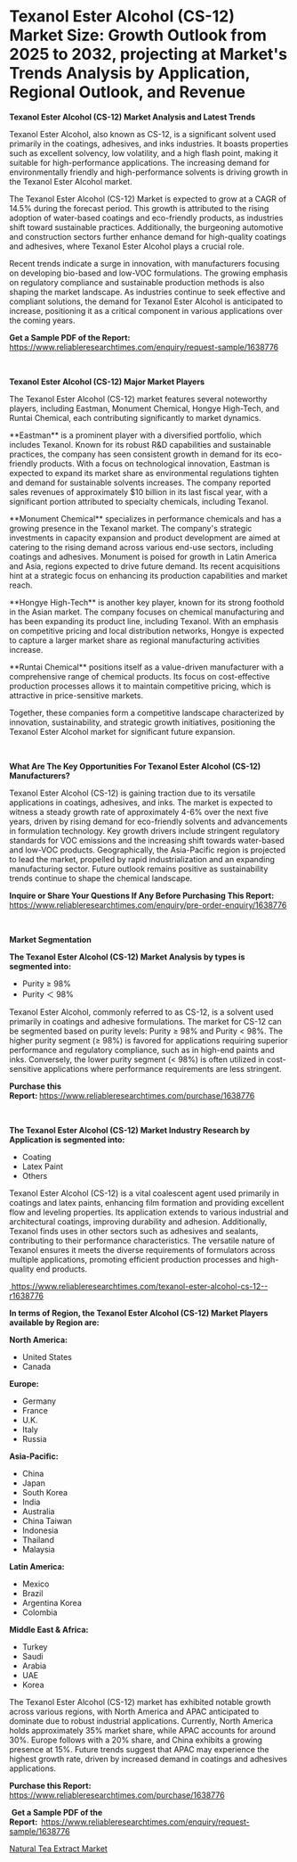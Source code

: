 <p><h1>Texanol Ester Alcohol (CS-12) Market Size: Growth Outlook from 2025 to 2032, projecting at Market's Trends Analysis by Application, Regional Outlook, and Revenue</h1></p><p><strong>Texanol Ester Alcohol (CS-12) Market Analysis and Latest Trends</strong></p>
<p><p>Texanol Ester Alcohol, also known as CS-12, is a significant solvent used primarily in the coatings, adhesives, and inks industries. It boasts properties such as excellent solvency, low volatility, and a high flash point, making it suitable for high-performance applications. The increasing demand for environmentally friendly and high-performance solvents is driving growth in the Texanol Ester Alcohol market.</p><p>The Texanol Ester Alcohol (CS-12) Market is expected to grow at a CAGR of 14.5% during the forecast period. This growth is attributed to the rising adoption of water-based coatings and eco-friendly products, as industries shift toward sustainable practices. Additionally, the burgeoning automotive and construction sectors further enhance demand for high-quality coatings and adhesives, where Texanol Ester Alcohol plays a crucial role. </p><p>Recent trends indicate a surge in innovation, with manufacturers focusing on developing bio-based and low-VOC formulations. The growing emphasis on regulatory compliance and sustainable production methods is also shaping the market landscape. As industries continue to seek effective and compliant solutions, the demand for Texanol Ester Alcohol is anticipated to increase, positioning it as a critical component in various applications over the coming years.</p></p>
<p><strong>Get a Sample PDF of the Report:&nbsp;</strong> <a href="https://www.reliableresearchtimes.com/enquiry/request-sample/1638776?utm_campaign=2627&utm_medium=2&utm_source=Github&utm_content=ia&utm_term=23032025&utm_id=texanol-ester-alcohol-cs-12">https://www.reliableresearchtimes.com/enquiry/request-sample/1638776</a></p>
<p>&nbsp;</p>
<p><strong>Texanol Ester Alcohol (CS-12) Major Market Players</strong></p>
<p><p>The Texanol Ester Alcohol (CS-12) market features several noteworthy players, including Eastman, Monument Chemical, Hongye High-Tech, and Runtai Chemical, each contributing significantly to market dynamics.</p><p>**Eastman** is a prominent player with a diversified portfolio, which includes Texanol. Known for its robust R&D capabilities and sustainable practices, the company has seen consistent growth in demand for its eco-friendly products. With a focus on technological innovation, Eastman is expected to expand its market share as environmental regulations tighten and demand for sustainable solvents increases. The company reported sales revenues of approximately $10 billion in its last fiscal year, with a significant portion attributed to specialty chemicals, including Texanol.</p><p>**Monument Chemical** specializes in performance chemicals and has a growing presence in the Texanol market. The company's strategic investments in capacity expansion and product development are aimed at catering to the rising demand across various end-use sectors, including coatings and adhesives. Monument is poised for growth in Latin America and Asia, regions expected to drive future demand. Its recent acquisitions hint at a strategic focus on enhancing its production capabilities and market reach.</p><p>**Hongye High-Tech** is another key player, known for its strong foothold in the Asian market. The company focuses on chemical manufacturing and has been expanding its product line, including Texanol. With an emphasis on competitive pricing and local distribution networks, Hongye is expected to capture a larger market share as regional manufacturing activities increase.</p><p>**Runtai Chemical** positions itself as a value-driven manufacturer with a comprehensive range of chemical products. Its focus on cost-effective production processes allows it to maintain competitive pricing, which is attractive in price-sensitive markets.</p><p>Together, these companies form a competitive landscape characterized by innovation, sustainability, and strategic growth initiatives, positioning the Texanol Ester Alcohol market for significant future expansion.</p></p>
<p>&nbsp;</p>
<p><strong>What Are The Key Opportunities For Texanol Ester Alcohol (CS-12) Manufacturers?</strong></p>
<p><p>Texanol Ester Alcohol (CS-12) is gaining traction due to its versatile applications in coatings, adhesives, and inks. The market is expected to witness a steady growth rate of approximately 4-6% over the next five years, driven by rising demand for eco-friendly solvents and advancements in formulation technology. Key growth drivers include stringent regulatory standards for VOC emissions and the increasing shift towards water-based and low-VOC products. Geographically, the Asia-Pacific region is projected to lead the market, propelled by rapid industrialization and an expanding manufacturing sector. Future outlook remains positive as sustainability trends continue to shape the chemical landscape.</p></p>
<p><strong>Inquire or Share Your Questions If Any Before Purchasing This Report:</strong> <a href="https://www.reliableresearchtimes.com/enquiry/pre-order-enquiry/1638776?utm_campaign=2627&utm_medium=2&utm_source=Github&utm_content=ia&utm_term=23032025&utm_id=texanol-ester-alcohol-cs-12">https://www.reliableresearchtimes.com/enquiry/pre-order-enquiry/1638776</a></p>
<p>&nbsp;</p>
<p><strong>Market Segmentation</strong></p>
<p><strong>The Texanol Ester Alcohol (CS-12) Market Analysis by types is segmented into:</strong></p>
<p><ul><li>Purity ≥ 98%</li><li>Purity ＜ 98%</li></ul></p>
<p><p>Texanol Ester Alcohol, commonly referred to as CS-12, is a solvent used primarily in coatings and adhesive formulations. The market for CS-12 can be segmented based on purity levels: Purity ≥ 98% and Purity < 98%. The higher purity segment (≥ 98%) is favored for applications requiring superior performance and regulatory compliance, such as in high-end paints and inks. Conversely, the lower purity segment (< 98%) is often utilized in cost-sensitive applications where performance requirements are less stringent.</p></p>
<p><strong>Purchase this Report:&nbsp;</strong><a href="https://www.reliableresearchtimes.com/purchase/1638776?utm_campaign=2627&utm_medium=2&utm_source=Github&utm_content=ia&utm_term=23032025&utm_id=texanol-ester-alcohol-cs-12">https://www.reliableresearchtimes.com/purchase/1638776</a></p>
<p>&nbsp;</p>
<p><strong>The Texanol Ester Alcohol (CS-12) Market Industry Research by Application is segmented into:</strong></p>
<p><ul><li>Coating</li><li>Latex Paint</li><li>Others</li></ul></p>
<p><p>Texanol Ester Alcohol (CS-12) is a vital coalescent agent used primarily in coatings and latex paints, enhancing film formation and providing excellent flow and leveling properties. Its application extends to various industrial and architectural coatings, improving durability and adhesion. Additionally, Texanol finds uses in other sectors such as adhesives and sealants, contributing to their performance characteristics. The versatile nature of Texanol ensures it meets the diverse requirements of formulators across multiple applications, promoting efficient production processes and high-quality end products.</p></p>
<p><a href="https://www.reliableresearchtimes.com/texanol-ester-alcohol-cs-12--r1638776?utm_campaign=2627&utm_medium=2&utm_source=Github&utm_content=ia&utm_term=23032025&utm_id=texanol-ester-alcohol-cs-12">&nbsp;https://www.reliableresearchtimes.com/texanol-ester-alcohol-cs-12--r1638776</a></p>
<p><strong>In terms of Region, the Texanol Ester Alcohol (CS-12) Market Players available by Region are:</strong></p>
<p>
    <p> <strong> North America: </strong>
        <ul>
            <li>United States</li>
            <li>Canada</li>
        </ul>
        </p> 
    <p> <strong> Europe: </strong>
        <ul>
            <li>Germany</li>
            <li>France</li>
            <li>U.K.</li>
            <li>Italy</li>
            <li>Russia</li>
        </ul>
        </p> 
    <p> <strong> Asia-Pacific: </strong>
        <ul>
            <li>China</li>
            <li>Japan</li>
            <li>South Korea</li>
            <li>India</li>
            <li>Australia</li>
            <li>China Taiwan</li>
            <li>Indonesia</li>
            <li>Thailand</li>
            <li>Malaysia</li>
        </ul>
        </p> 
    <p> <strong> Latin America: </strong>
        <ul>
            <li>Mexico</li>
            <li>Brazil</li>
            <li>Argentina Korea</li>
            <li>Colombia</li>
        </ul>
        </p> 
    <p> <strong> Middle East & Africa: </strong>
        <ul>
            <li>Turkey</li>
            <li>Saudi</li>
            <li>Arabia</li>
            <li>UAE</li>
            <li>Korea</li>
        </ul>
    </p>
    </p>
<p><p>The Texanol Ester Alcohol (CS-12) market has exhibited notable growth across various regions, with North America and APAC anticipated to dominate due to robust industrial applications. Currently, North America holds approximately 35% market share, while APAC accounts for around 30%. Europe follows with a 20% share, and China exhibits a growing presence at 15%. Future trends suggest that APAC may experience the highest growth rate, driven by increased demand in coatings and adhesives applications.</p></p>
<p><strong>Purchase this Report: </strong><a href="https://www.reliableresearchtimes.com/purchase/1638776?utm_campaign=2627&utm_medium=2&utm_source=Github&utm_content=ia&utm_term=23032025&utm_id=texanol-ester-alcohol-cs-12">https://www.reliableresearchtimes.com/purchase/1638776</a></p>
<p>&nbsp;<strong>Get a Sample PDF of the Report:&nbsp;&nbsp;</strong><a href="https://www.reliableresearchtimes.com/enquiry/request-sample/1638776?utm_campaign=2627&utm_medium=2&utm_source=Github&utm_content=ia&utm_term=23032025&utm_id=texanol-ester-alcohol-cs-12">https://www.reliableresearchtimes.com/enquiry/request-sample/1638776</a></p>
<p><strong></strong></p>
<p><p><a href="https://github.com/oliveroste6/Market-Research-Report-List-1/blob/main/natural-tea-extract-market.md?utm_campaign=2627&utm_medium=2&utm_source=Github&utm_content=ia&utm_term=23032025&utm_id=texanol-ester-alcohol-cs-12">Natural Tea Extract Market</a></p></p>
